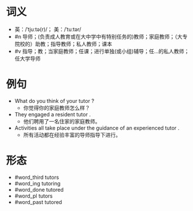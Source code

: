 # 词义
- 英：/ˈtjuːtə(r)/； 美：/ˈtuːtər/
- #n 导师；(负责成人教育或在大中学中有特别任务的)教师；家庭教师；（大专院校的）助教；指导教师；私人教师；课本
- #v 指导；教；当家庭教师；任课；进行单独(或小组)辅导；任…的私人教师；任大学导师
# 例句
- What do you think of your tutor ?
	- 你觉得你的家庭教师怎么样？
- They engaged a resident tutor .
	- 他们聘用了一名住家的家庭教师。
- Activities all take place under the guidance of an experienced tutor .
	- 所有活动都在经验丰富的导师指导下进行。
# 形态
- #word_third tutors
- #word_ing tutoring
- #word_done tutored
- #word_pl tutors
- #word_past tutored
